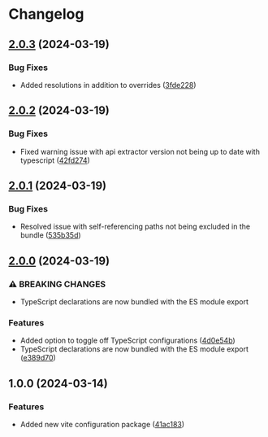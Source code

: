 # Changelog

## [2.0.3](https://github.com/do-ob-io/config/compare/vite-lib-config-v2.0.2...vite-lib-config-v2.0.3) (2024-03-19)


### Bug Fixes

* Added resolutions in addition to overrides ([3fde228](https://github.com/do-ob-io/config/commit/3fde2285eb72a155261c9545b9913e8ea9ff5600))

## [2.0.2](https://github.com/do-ob-io/config/compare/vite-lib-config-v2.0.1...vite-lib-config-v2.0.2) (2024-03-19)


### Bug Fixes

* Fixed warning issue with api extractor version not being up to date with typescript ([42fd274](https://github.com/do-ob-io/config/commit/42fd274b547d79b445cf0337a04a7560f103209a))

## [2.0.1](https://github.com/do-ob-io/config/compare/vite-lib-config-v2.0.0...vite-lib-config-v2.0.1) (2024-03-19)


### Bug Fixes

* Resolved issue with self-referencing paths not being excluded in the bundle ([535b35d](https://github.com/do-ob-io/config/commit/535b35d9ed8a7fd77f685447d253830e24e1dacf))

## [2.0.0](https://github.com/do-ob-io/config/compare/vite-lib-config-v1.0.0...vite-lib-config-v2.0.0) (2024-03-19)


### ⚠ BREAKING CHANGES

* TypeScript declarations are now bundled with the ES module export

### Features

* Added option to toggle off TypeScript configurations ([4d0e54b](https://github.com/do-ob-io/config/commit/4d0e54bfe0906f539de36f830377edea9cdb9cb9))
* TypeScript declarations are now bundled with the ES module export ([e389d70](https://github.com/do-ob-io/config/commit/e389d70ae8fa9d193d7c7e04839de31fe84e1892))

## 1.0.0 (2024-03-14)


### Features

* Added new vite configuration package ([41ac183](https://github.com/do-ob-io/config/commit/41ac183bbc28edcc0b1677d3da2f2ddb6fca9a56))
